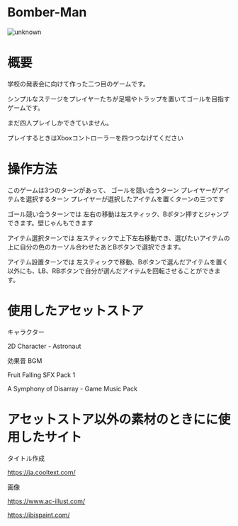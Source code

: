 # Bomber-Man
![unknown](https://user-images.githubusercontent.com/106290558/192110097-9df55dc3-d435-4892-92e5-96d2928943f9.png)

# 概要

学校の発表会に向けて作った二つ目のゲームです。

シンプルなステージをプレイヤーたちが足場やトラップを置いてゴールを目指すゲームです。

まだ四人プレイしかできていません。

プレイするときはXboxコントローラーを四つつなげてください
# 操作方法

このゲームは3つのターンがあって、
ゴールを競い合うターン
プレイヤーがアイテムを選択するターン
プレイヤーが選択したアイテムを置くターンの三つです

ゴール競い合うターンでは
左右の移動は左スティック、Bボタン押すとジャンプできます。壁じゃんもできます

アイテム選択ターンでは
左スティックで上下左右移動でき、選びたいアイテムの上に自分の色のカーソル合わせたあとBボタンで選択できます。

アイテム設置ターンでは
左スティックで移動、Bボタンで選んだアイテムを置く以外にも、LB、RBボタンで自分が選んだアイテムを回転させることができます。


# 使用したアセットストア

キャラクター 

2D Character - Astronaut

効果音 BGM

Fruit Falling SFX Pack 1

A Symphony of Disarray - Game Music Pack

# アセットストア以外の素材のときにに使用したサイト

タイトル作成

https://ja.cooltext.com/

画像

https://www.ac-illust.com/

https://ibispaint.com/
